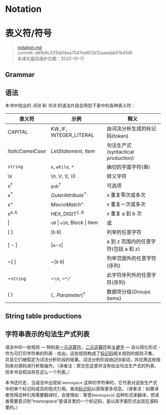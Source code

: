 # Notation
# 表义符/符号

>[notation.md](https://github.com/rust-lang/reference/blob/master/src/notation.md)\
>commit: dd1b9c331eb14ea7047ed6f2b12aaadab51b41d6 \
>本译文最后维护日期：2020-10-17

## Grammar
## 语法

本书中给出的 *词法* 和 *句法* 的语法片段会用到下表中的各种表义符：

| 表义符             | 示例                           | 释义                                 
|-------------------|-------------------------------|--------------------------------|
| CAPITAL           | KW_IF, INTEGER_LITERAL        | 由词法分析生成的标记码(token)      |
| _ItalicCamelCase_ | _LetStatement_, _Item_        | 句法生产式(syntactical production)|
| `string`          | `x`, `while`, `*`             | 确切的字面字符(串)                |
| \\x               | \\n, \\r, \\t, \\0            | 转义字符                         |
| x<sup>?</sup>     | `pub`<sup>?</sup>             | 可选项                           |
| x<sup>\*</sup>    | _OuterAttribute_<sup>\*</sup> | x 重复零次或多次                  |
| x<sup>+</sup>     |  _MacroMatch_<sup>+</sup>     | x 重复一次或多次                  |
| x<sup>a..b</sup>  | HEX_DIGIT<sup>1..6</sup>      | x 重复 a 到 b 次                 |
| \|                | `u8` \| `u16`, Block \| Item  | 或                              |
| \[ ]              | \[`b` `B`]                    | 列举的任意字符                    |
| \[ - ]            | \[`a`-`z`]                    | a 到 z 范围内的任意字符(包括 a 和 z)|
| ~\[ ]             | ~\[`b` `B`]                   | 列举范围外的任意字符(序列)          |
| ~`string`         | ~`\n`, ~`*/`                  | 此字符序列外的任意字符(序列)        |
| ( )               | (`,` _Parameter_)<sup>?</sup> | 数据项分组(Groups items)          |

## String table productions
## 字符串表示的句法生产式列表

语法中的一些规则 &mdash; 特别是[一元运算符][unary operators]，[二元运算符][binary operators]和[关键字][keywords] &mdash; 会以简化形式 - 作为可打印字符串的列表 - 给出。这些规则构成了[标记码][tokens]相关规则的规则子集，并且它们被假定为词法分析阶段的结果。词法分析阶段由<abbr title="确定性有限自动机(Deterministic Finite Automaton)">DFA</abbr>驱动，并应用这些规则来对源码进行析取操作。（译者注：原文在这里并没有给出句法生产式的列表，但本书会假设存在这么一个列表。）

本书还约定，当语法中出现如 `monospace` 这样的字符串时，它代表对这些生产式中的单个标记码成员的隐式引用。查阅[标记码][tokens]以获取更多信息。（译者注：如果译者觉得这种引用需要翻译时，会使用如：等宽(`monospace`) 这种形式来翻译，但读者需要意识到“monospace”是语言里的一个标记码，是以其字面形式出现在源码里的。）

[binary operators]: expressions/operator-expr.md#arithmetic-and-logical-binary-operators
[keywords]: keywords.md
[tokens]: tokens.md
[unary operators]: expressions/operator-expr.md#borrow-operators

<!-- 2020-11-3 -->
<!-- checked -->